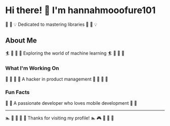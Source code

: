 # Hi there! 👋 I'm hannahmooofure101

🏓 🏓 💡 Dedicated to mastering libraries 🏓 🏓 💡

## About Me
🏄 🚵 🏒 🎣 Exploring the world of machine learning 🏄 🚵 🏒 🎣

### What I'm Working On
🎱 🚀 🎽 🛶 A hacker in product management 🎱 🚀 🎽 🛶

### Fun Facts
🏏 🏓 A passionate developer who loves mobile development 🏏 🏓

---
🏊 🥁 🥊 🏏 🛶 Thanks for visiting my profile! 🏊 🎮 🏒 🏑 🎾
